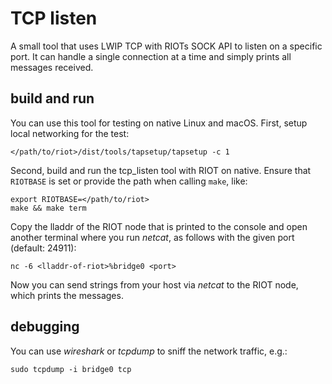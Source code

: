 # TCP listen

A small tool that uses LWIP TCP with RIOTs SOCK API to listen on a specific
port. It can handle a single connection at a time and simply prints all
messages received.

## build and run

You can use this tool for testing on native Linux and macOS.
First, setup local networking for the test:

```
</path/to/riot>/dist/tools/tapsetup/tapsetup -c 1
```

Second, build and run the tcp_listen tool with RIOT on native.
Ensure that `RIOTBASE` is set or provide the path when calling `make`, like:

```
export RIOTBASE=</path/to/riot>
make && make term
```

Copy the lladdr of the RIOT node that is printed to the console and open another
terminal where you run _netcat_, as follows with the given port (default: 24911):

```
nc -6 <lladdr-of-riot>%bridge0 <port>
```

Now you can send strings from your host via _netcat_ to the RIOT node, which
prints the messages.

## debugging

You can use _wireshark_ or _tcpdump_ to sniff the network traffic, e.g.:

```
sudo tcpdump -i bridge0 tcp
```
